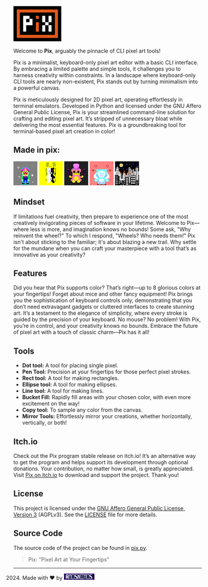 <img src="./pix.png" alt="./PIX">

Welcome to **Pix**, arguably the pinnacle of CLI pixel art tools!

Pix is a minimalist, keyboard-only pixel art editor with a basic CLI interface. By embracing a limited palette and simple tools, it challenges you to harness creativity within constraints. In a landscape where keyboard-only CLI tools are nearly non-existent, Pix stands out by turning minimalism into a powerful canvas.

Pix is meticulously designed for 2D pixel art, operating effortlessly in terminal emulators. Developed in Python and licensed under the GNU Affero General Public License, Pix is your streamlined command-line solution for crafting and editing pixel art. It’s stripped of unnecessary bloat while delivering the most essential features. Pix is a groundbreaking tool for terminal-based pixel art creation in color!


## Made in pix:

<img src="./examples/example_001.png">
<img src="./examples/example_002.png">
<img src="./examples/example_003.png">
<img src="./examples/example_004.png">
<img src="./examples/example_005.png">

## Mindset

If limitations fuel creativity, then prepare to experience one of the most creatively invigorating pieces of software in your lifetime. Welcome to Pix—where less is more, and imagination knows no bounds! Some ask, "Why reinvent the wheel?" To which I respond, "Wheels? Who needs them!" Pix isn't about sticking to the familiar; it's about blazing a new trail. Why settle for the mundane when you can craft your masterpiece with a tool that’s as innovative as your creativity?

## Features

Did you hear that Pix supports color? That’s right—up to 8 glorious colors at your fingertips! Forget about mice and other fancy equipment! Pix brings you the sophistication of keyboard controls only, demonstrating that you don’t need extravagant gadgets or cluttered interfaces to create stunning art. It’s a testament to the elegance of simplicity, where every stroke is guided by the precision of your keyboard. No mouse? No problem! With Pix, you’re in control, and your creativity knows no bounds. Embrace the future of pixel art with a touch of classic charm—Pix has it all!

## Tools

- **Dot tool:** A tool for placing single pixel.
- **Pen Tool:** Precision at your fingertips for those perfect pixel strokes.
- **Rect tool:** A tool for making rectangles.
- **Ellipse tool:** A tool for making ellipses.
- **Line tool:** A tool for making lines.
- **Bucket Fill:** Rapidly fill areas with your chosen color, with even more excitement on the way!
- **Copy tool:** To sample any color from the canvas.
- **Mirror Tools:** Effortlessly mirror your creations, whether horizontally, vertically, or both!


## Itch.io

Check out the Pix program stable release on itch.io! It’s an alternative way to get the program and helps support its development through optional donations. Your contribution, no matter how small, is greatly appreciated. Visit [Pix on itch.io](https://amos-nimos.itch.io/pix) to download and support the project. Thank you!

## License

This project is licensed under the [GNU Affero General Public License, Version 3](./LICENSE) (AGPLv3). See the [LICENSE](./LICENSE) file for more details.

## Source Code

The source code of the project can be found in <a href="./pix.py">pix.py</a>.

> Pix: "Pixel Art at Your Fingertips"


---

2024. Made with ❤ by  <a href="https://amosnimos.com" target="_blank">
    <img src="./examples/amosnimos.png" alt="amosnimos">
</a>

